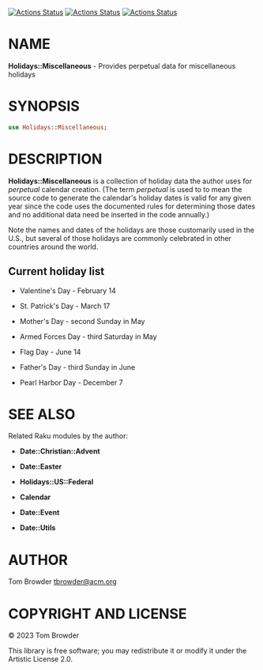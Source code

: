 [![Actions Status](https://github.com/tbrowder/Holidays-Miscellaneous/actions/workflows/linux.yml/badge.svg)](https://github.com/tbrowder/Holidays-Miscellaneous/actions) [![Actions Status](https://github.com/tbrowder/Holidays-Miscellaneous/actions/workflows/macos.yml/badge.svg)](https://github.com/tbrowder/Holidays-Miscellaneous/actions) [![Actions Status](https://github.com/tbrowder/Holidays-Miscellaneous/actions/workflows/windows.yml/badge.svg)](https://github.com/tbrowder/Holidays-Miscellaneous/actions)

NAME
====

**Holidays::Miscellaneous** - Provides perpetual data for miscellaneous holidays

SYNOPSIS
========

```raku
use Holidays::Miscellaneous;
```

DESCRIPTION
===========

**Holidays::Miscellaneous** is a collection of holiday data the author uses for *perpetual* calendar creation. (The term *perpetual* is used to to mean the source code to generate the calendar's holiday dates is valid for any given year since the code uses the documented rules for determining those dates and no additional data need be inserted in the code annually.) 

Note the names and dates of the holidays are those customarily used in the U.S., but several of those holidays are commonly celebrated in other countries around the world.

Current holiday list
--------------------

  * Valentine's Day - February 14

  * St. Patrick's Day - March 17

  * Mother's Day - second Sunday in May

  * Armed Forces Day - third Saturday in May

  * Flag Day - June 14

  * Father's Day - third Sunday in June

  * Pearl Harbor Day - December 7

SEE ALSO
========

Related Raku modules by the author:

  * **Date::Christian::Advent**

  * **Date::Easter**

  * **Holidays::US::Federal**

  * **Calendar**

  * **Date::Event**

  * **Date::Utils**

AUTHOR
======

Tom Browder <tbrowder@acm.org>

COPYRIGHT AND LICENSE
=====================

© 2023 Tom Browder

This library is free software; you may redistribute it or modify it under the Artistic License 2.0.

